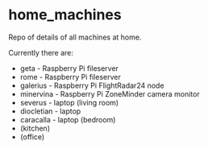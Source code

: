 # home_machines
Repo of details of all machines at home.

Currently there are:
* geta - Raspberry Pi fileserver
* rome - Raspberry Pi fileserver
* galerius - Raspberry Pi FlightRadar24 node
* minervina - Raspberry Pi ZoneMinder camera monitor
* severus - laptop (living room)
* diocletian - laptop
* caracalla - laptop (bedroom)
* (kitchen)
* (office)
